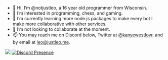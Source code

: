 - 👋 Hi, I’m @notjustleo, a 16 year old programmer from Wisconsin.
- 👀 I’m interested in programming, chess, and gaming.
- 🌱 I’m currently learning more node.js packages to make every bot I make more collaborative with other services.
- 💞️ I’m not looking to collaborate at the moment.
- 📫 You may reach me on Discord below, Twitter at [@kanyewestIovr](https://twitter.com/kanyewestIovr), and by email at leo@justleo.me.

![](https://github-profile-summary-cards.vercel.app/api/cards/profile-details?username=notjustleo&theme=solarized_dark)
[![Discord Presence](https://lanyard.cnrad.dev/api/815784038316113922?idleMessage=quit%20snooping%20at%20my%20status%20lol&theme=dark&bg=3b0201&borderRadius=20px&hideStatus=true)](https://discord.com/users/815784038316113922)
